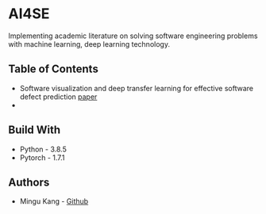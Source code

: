 # AI4SE
Implementing academic literature on solving software engineering problems with machine learning, deep learning technology.

## Table of Contents
* Software visualization and deep transfer learning for effective software defect prediction [paper](https://dl.acm.org/doi/abs/10.1145/3377811.3380389)
* 

## Build With

* Python - 3.8.5
* Pytorch - 1.7.1

## Authors

* Mingu Kang - [Github](https://github.com/minqukanq)

